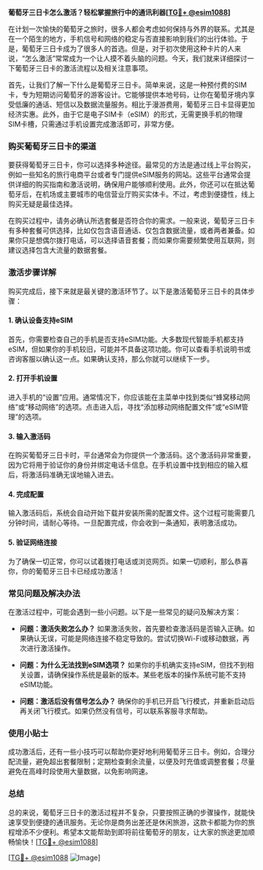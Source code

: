 **葡萄牙三日卡怎么激活？轻松掌握旅行中的通讯利器[[TG💪+ @esim1088](https://t.me/s/esim1088)]**

在计划一次愉快的葡萄牙之旅时，很多人都会考虑如何保持与外界的联系。尤其是在一个陌生的地方，手机信号和网络的稳定与否直接影响到我们的出行体验。于是，葡萄牙三日卡成为了很多人的首选。但是，对于初次使用这种卡片的人来说，“怎么激活”常常成为一个让人摸不着头脑的问题。今天，我们就来详细探讨一下葡萄牙三日卡的激活流程以及相关注意事项。

首先，让我们了解一下什么是葡萄牙三日卡。简单来说，这是一种预付费的SIM卡，专为短期访问葡萄牙的游客设计。它能够提供本地号码，让你在葡萄牙境内享受低廉的通话、短信以及数据流量服务。相比于漫游费用，葡萄牙三日卡显得更加经济实惠。此外，由于它是电子SIM卡（eSIM）的形式，无需更换手机的物理SIM卡槽，只需通过手机设置完成激活即可，非常方便。

### **购买葡萄牙三日卡的渠道**
要获得葡萄牙三日卡，你可以选择多种途径。最常见的方法是通过线上平台购买，例如一些知名的旅行电商平台或者专门提供eSIM服务的网站。这些平台通常会提供详细的购买指南和激活说明，确保用户能够顺利使用。此外，你还可以在抵达葡萄牙后，在机场或主要城市的电信营业厅购买实体卡。不过，考虑到便捷性，线上购买无疑是最佳选择。

在购买过程中，请务必确认所选套餐是否符合你的需求。一般来说，葡萄牙三日卡有多种套餐可供选择，比如仅包含语音通话、仅包含数据流量，或者两者兼备。如果你只是想偶尔拨打电话，可以选择语音套餐；而如果你需要频繁使用互联网，则建议选择包含大流量的数据套餐。

### **激活步骤详解**
购买完成后，接下来就是最关键的激活环节了。以下是激活葡萄牙三日卡的具体步骤：

#### **1. 确认设备支持eSIM**
首先，你需要检查自己的手机是否支持eSIM功能。大多数现代智能手机都支持eSIM，但如果你的手机较旧，可能并不具备这项功能。你可以查看手机说明书或咨询客服以确认这一点。如果确认支持，那么你就可以继续下一步。

#### **2. 打开手机设置**
进入手机的“设置”应用。通常情况下，你应该能在主菜单中找到类似“蜂窝移动网络”或“移动网络”的选项。点击进入后，寻找“添加移动网络配置文件”或“eSIM管理”的选项。

#### **3. 输入激活码**
在购买葡萄牙三日卡时，平台通常会为你提供一个激活码。这个激活码非常重要，因为它将用于验证你的身份并绑定电话卡信息。在手机设置中找到相应的输入框后，将激活码准确无误地输入进去。

#### **4. 完成配置**
输入激活码后，系统会自动开始下载并安装所需的配置文件。这个过程可能需要几分钟时间，请耐心等待。一旦配置完成，你会收到一条通知，表明激活成功。

#### **5. 验证网络连接**
为了确保一切正常，你可以试着拨打电话或浏览网页。如果一切顺利，那么恭喜你，你的葡萄牙三日卡已经成功激活！

### **常见问题及解决办法**
在激活过程中，可能会遇到一些小问题。以下是一些常见的疑问及解决方案：

- **问题：激活失败怎么办？**
  如果激活失败，首先要检查激活码是否输入正确。如果确认无误，可能是网络连接不稳定导致的。尝试切换Wi-Fi或移动数据，再次进行激活操作。

- **问题：为什么无法找到eSIM选项？**
  如果你的手机确实支持eSIM，但找不到相关设置，请确保操作系统是最新的版本。某些老版本的操作系统可能不支持eSIM功能。

- **问题：激活后没有信号怎么办？**
  确保你的手机已开启飞行模式，并重新启动后再关闭飞行模式。如果仍然没有信号，可以联系客服寻求帮助。

### **使用小贴士**
成功激活后，还有一些小技巧可以帮助你更好地利用葡萄牙三日卡。例如，合理分配流量，避免超出套餐限制；定期检查剩余流量，以便及时充值或调整套餐；尽量避免在高峰时段使用大量数据，以免影响网速。

### **总结**
总的来说，葡萄牙三日卡的激活过程并不复杂，只要按照正确的步骤操作，就能快速享受到便捷的通讯服务。无论你是商务出差还是休闲旅游，这款卡都能为你的旅程增添不少便利。希望本文能帮助到即将前往葡萄牙的朋友，让大家的旅途更加顺畅愉快！[[TG💪+ @esim1088](https://t.me/s/esim1088)]

[[TG💪+ @esim1088](https://t.me/s/esim1088) ![Image](https://i.postimg.cc/4NQfJmqS/Snipaste-2025-05-13-00-14-12.png)]